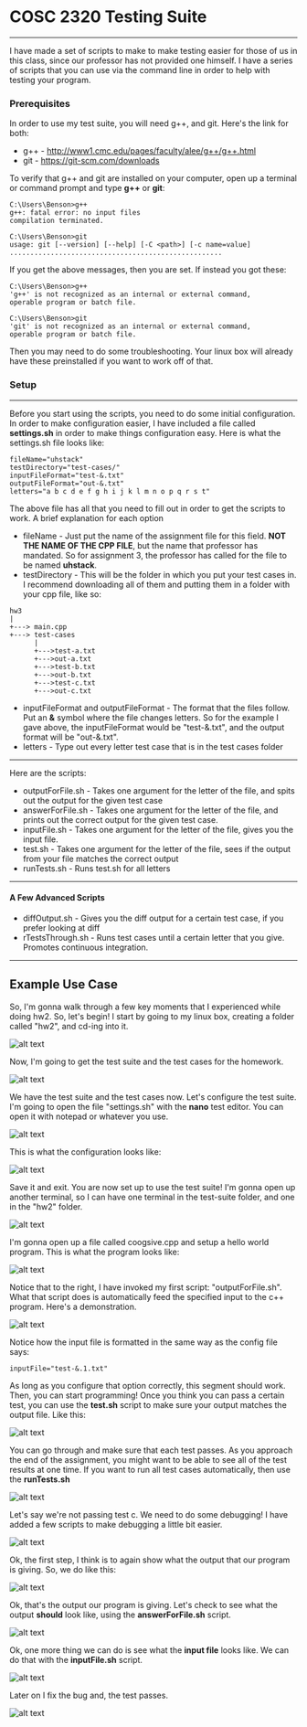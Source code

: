 # COSC 2320 Testing Suite
---
I have made a set of scripts to make to make testing easier for those of us in this class, since our professor has not provided one himself. I have a series of scripts that you can use via the command line in order to help with testing your program. 

### Prerequisites
In order to use my test suite, you will need g++, and git. Here's the link for both:

- g++ - http://www1.cmc.edu/pages/faculty/alee/g++/g++.html
- git - https://git-scm.com/downloads

To verify that g++ and git are installed on your computer, open up a terminal or command prompt and type **g++** or **git**: 
```
C:\Users\Benson>g++
g++: fatal error: no input files
compilation terminated.

C:\Users\Benson>git
usage: git [--version] [--help] [-C <path>] [-c name=value]
....................................................
```
If you get the above messages, then you are set. If instead you got these: 
```
C:\Users\Benson>g++
'g++' is not recognized as an internal or external command,
operable program or batch file.

C:\Users\Benson>git
'git' is not recognized as an internal or external command,
operable program or batch file.
```
Then you may need to do some troubleshooting. Your linux box will already have these preinstalled if you want to work off of that. 
### Setup
---
Before you start using the scripts, you need to do some initial configuration. In order to make configuration easier, I have included a file called **settings.sh** in order to make things configuration easy. Here is what the settings.sh file looks like: 
```
fileName="uhstack"
testDirectory="test-cases/"
inputFileFormat="test-&.txt"
outputFileFormat="out-&.txt"
letters="a b c d e f g h i j k l m n o p q r s t"
```
The above file has all that you need to fill out in order to get the scripts to work. A brief explanation for each option

- fileName - Just put the name of the assignment file for this field. **NOT THE NAME OF THE CPP FILE**, but the name that professor has mandated. So for assignment 3, the professor has called for the file to be named **uhstack**. 
- testDirectory - This will be the folder in which you put your test cases in. I recommend downloading all of them and putting them in a folder with your cpp file, like so: 
```
hw3
|
+---> main.cpp
+---> test-cases
      |
      +--->test-a.txt
      +--->out-a.txt
      +--->test-b.txt
      +--->out-b.txt
      +--->test-c.txt
      +--->out-c.txt
```
- inputFileFormat and outputFileFormat - The format that the files follow. Put an **&** symbol where the file changes letters. So for the example I gave above, the inputFileFormat would be "test-&.txt", and the output format will be "out-&.txt".
- letters - Type out every letter test case that is in the test cases folder

---
Here are the scripts: 
- outputForFile.sh - Takes one argument for the letter of the file, and spits out the output for the given test case
- answerForFile.sh - Takes one argument for the letter of the file, and prints out the correct output for the given test case.
- inputFile.sh - Takes one argument for the letter of the file, gives you the input file.
- test.sh - Takes one argument for the letter of the file, sees if the output from your file matches the correct output
- runTests.sh - Runs test.sh for all letters

---
#### A Few Advanced Scripts
- diffOutput.sh - Gives you the diff output for a certain test case, if you prefer looking at diff
- rTestsThrough.sh - Runs test cases until a certain letter that you give. Promotes continuous integration. 

---
## Example Use Case
So, I'm gonna walk through a few key moments that I experienced while doing hw2. So, let's begin! I start by going to my linux box, creating a folder called "hw2", and cd-ing into it.

![alt text](pictures/21:02:47.png?raw=true)

Now, I'm going to get the test suite and the test cases for the homework.

![alt text](pictures/21:09:47.png?raw=true)

We have the test suite and the test cases now. Let's configure the test suite. I'm going to open the file "settings.sh" with the **nano** test editor. You can open it with notepad or whatever you use.

![alt text](pictures/21:10:53.png?raw=true)

This is what the configuration looks like: 

![alt text](pictures/20:59:25.png?raw=true)

Save it and exit. You are now set up to use the test suite! I'm gonna open up another terminal, so I can have one terminal in the test-suite folder, and one in the "hw2" folder.

![alt text](pictures/21:15:30.png?raw=true)

I'm gonna open up a file called coogsive.cpp and setup a hello world program. This is what the program looks like: 

![alt text](pictures/21:13:18.png?raw=true)

Notice that to the right, I have invoked my first script: "outputForFile.sh". What that script does is automatically feed the specified input to the c++ program. Here's a demonstration. 

![alt text](pictures/20:38:31.png?raw=true)

Notice how the input file is formatted in the same way as the config file says: 
```
inputFile="test-&.1.txt"
```

As long as you configure that option correctly, this segment should work. Then, you can start programming! Once you think you can pass a certain test, you can use the **test.sh** script to make sure your output matches the output file. Like this:

![alt text](pictures/12:35:06.png?raw=true)

You can go through and make sure that each test passes. As you approach the end of the assignment, you might want to be able to see all of the test results at one time. If you want to run all test cases automatically, then use the **runTests.sh**

![alt text](pictures/12:37:11.png?raw=true)

Let's say we're not passing test c. We need to do some debugging! I have added a few scripts to make debugging a little bit easier. 

![alt text](pictures/12:38:17.png?raw=true)

Ok, the first step, I think is to again show what the output that our program is giving. So, we do like this:

![alt text](pictures/20:48:35.png?raw=true)

Ok, that's the output our program is giving. Let's check to see what the output **should** look like, using the **answerForFile.sh** script.

![alt text](pictures/20:51:00.png?raw=true)

Ok, one more thing we can do is see what the **input file** looks like. We can do that with the **inputFile.sh** script.

![alt text](pictures/20:48:52.png?raw=true)

Later on I fix the bug and, the test passes. 

![alt text](pictures/20:53:37.png?raw=true)
